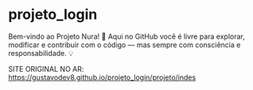 # projeto_login

Bem-vindo ao Projeto Nura! 🚀
Aqui no GitHub você é livre para explorar, modificar e contribuir com o código — mas sempre com consciência e responsabilidade. 💡

SITE ORIGINAL NO AR: https://gustavodev8.github.io/projeto_login/projeto/indes
                
 
